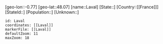 ﻿---
location: [48.07,-0.77]
mapzoom: [7,12] 
mapmarker: city 
type: City
tags:
- geo/City


SpocWebEntityId: 31888
isDeleted: false
confidential: public

---
[geo-lon::-0.77]
[geo-lat::48.07]
[name::Laval]
[State::]
[Country::[[France]]]
[StateId::]
[Population::]
[Unknown::]


```leaflet
id: Laval
coordinates: [[Laval]]
markerFile: [[Laval]]
defaultZoom: 11 
maxZoom: 18
```
